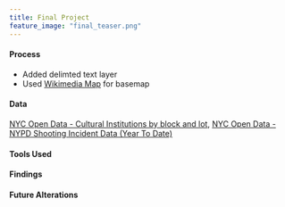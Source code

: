 ```yaml
---
title: Final Project
feature_image: "final_teaser.png"
---
```


#### Process
* Added delimted text layer
* Used [Wikimedia Map](https://maps.wikimedia.org/osm-intl/{z}/{x}/{y}.png) for basemap

#### Data
[NYC Open Data - Cultural Institutions by block and lot](https://data.cityofnewyork.us/Recreation/Cultural-Institutions-by-block-and-lot/733r-da8r), 
[NYC Open Data - NYPD Shooting Incident Data (Year To Date)](https://data.cityofnewyork.us/Public-Safety/NYPD-Shooting-Incident-Data-Year-To-Date-/5ucz-vwe8)

#### Tools Used

#### Findings

#### Future Alterations
